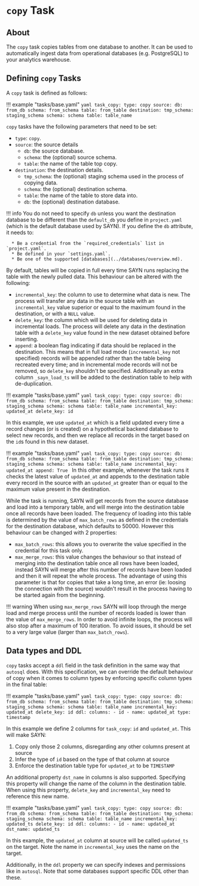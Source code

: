 # `copy` Task

## About

The `copy` task copies tables from one database to another. It can be used to automatically
ingest data from operational databases (e.g. PostgreSQL) to your analytics warehouse.

## Defining `copy` Tasks

A `copy` task is defined as follows:

!!! example "tasks/base.yaml"
    ```yaml
    task_copy:
      type: copy
      source:
        db: from_db
        schema: from_schema
        table: from_table
      destination:
        tmp_schema: staging_schema
        schema: schema
        table: table_name
    ```

`copy` tasks have the following parameters that need to be set:

* `type`: `copy`.
* `source`: the source details
    * `db`: the source database.
    * `schema`: the (optional) source schema.
    * `table`: the name of the table top copy.
* `destination`: the destination details.
    * `tmp_schema`: the (optional) staging schema used in the process of copying data.
    * `schema`: the (optional) destination schema.
    * `table`: the name of the table to store data into.
    * `db`: the (optional) destination database.

!!! info
    You do not need to specify `db` unless you want the destination database to be different than the `default_db` you define in `project.yaml` (which is the default database used by SAYN). If you define the `db` attribute, it needs to:

      * Be a credential from the `required_credentials` list in `project.yaml`.
      * Be defined in your `settings.yaml`.
      * Be one of the supported [databases](../databases/overview.md).

By default, tables will be copied in full every time SAYN runs replacing the table with the newly
pulled data. This behaviour can be altered with the following:

* `incremental_key`: the column to use to determine what data is new. The process will transfer
  any data in the source table with an `incremental_key` value superior or equal to the maximum
  found in the destination, or with a `NULL` value.
* `delete_key`: the column which will be used for deleting data in incremental loads. The process
  will delete any data in the destination table with a `delete_key` value found in the new dataset
  obtained before inserting.
* `append`: a boolean flag indicating if data should be replaced in the destination. This means that
  in full load mode (`incremental_key` not specified) records will be appended rather than the table
  being recreated every time; and in incremental mode records will not be removed, so `delete_key`
  shouldn't be specified. Additionally an extra column `_sayn_load_ts` will be added to the destination
  table to help with de-duplication.

!!! example "tasks/base.yaml"
    ```yaml
    task_copy:
      type: copy
      source:
        db: from_db
        schema: from_schema
        table: from_table
      destination:
        tmp_schema: staging_schema
        schema: schema
        table: table_name
      incremental_key: updated_at
      delete_key: id
    ```

In this example, we use `updated_at` which is a field updated every time a record changes (or is created)
on a hypothetical backend database to select new records, and then we replace all records in the target
based on the `id`s found in this new dataset.

!!! example "tasks/base.yaml"
    ```yaml
    task_copy:
      type: copy
      source:
        db: from_db
        schema: from_schema
        table: from_table
      destination:
        tmp_schema: staging_schema
        schema: schema
        table: table_name
      incremental_key: updated_at
      append: True
    ```
In this other example, whenever the task runs it checks the latest value of `updated_at` and appends to the
destination table every record in the source with an `updated_at` greater than or equal to the maximum value
present in the destination.

While the task is running, SAYN will get records from the source database and load into a temporary table,
and will merge into the destination table once all records have been loaded. The frequency of loading
into this table is determined by the value of `max_batch_rows` as defined in the credentials for the
destination database, which defaults to 50000. However this behaviour can be changed with 2 properties:

* `max_batch_rows`: this allows you to overwrite the value specified in the credential for this task only.
* `max_merge_rows`: this value changes the behaviour so that instead of merging into the destination
  table once all rows have been loaded, instead SAYN will merge after this number of records have been
  loaded and then it will repeat the whole process. The advantage of using this parameter is that for
  copies that take a long time, an error (ie: loosing the connection with the source) wouldn't result
  in the process having to be started again from the beginning.

!!! warning
    When using `max_merge_rows` SAYN will loop through the merge load and merge process until the number
    of records loaded is lower than the value of `max_merge_rows`. In order to avoid infinite loops, the
    process will also stop after a maximum of 100 iteration. To avoid issues, it should be set to a very
    large value (larger than `max_batch_rows`).

## Data types and DDL

`copy` tasks accept a `ddl` field in the task definition in the same way that `autosql` does. With this
specification, we can override the default behaviour of copy when it comes to column types by enforcing
specific column types in the final table:

!!! example "tasks/base.yaml"
    ```yaml
    task_copy:
      type: copy
      source:
        db: from_db
        schema: from_schema
        table: from_table
      destination:
        tmp_schema: staging_schema
        schema: schema
        table: table_name
      incremental_key: updated_at
      delete_key: id
      ddl:
        columns:
          - id
          - name: updated_at
            type: timestamp
    ```

In this example we define 2 columns for `task_copy`: `id` and `updated_at`. This will make SAYN:
1. Copy only those 2 columns, disregarding any other columns present at source
2. Infer the type of `id` based on the type of that column at source
3. Enforce the destination table type for `updated_at` to be `TIMESTAMP`

An additional property `dst_name` in columns is also supported. Specifying this property will
change the name of the column in the destination table. When using this property, `delete_key`
and `incremental_key` need to reference this new name.

!!! example "tasks/base.yaml"
    ```yaml
    task_copy:
      type: copy
      source:
        db: from_db
        schema: from_schema
        table: from_table
      destination:
        tmp_schema: staging_schema
        schema: schema
        table: table_name
      incremental_key: updated_ts
      delete_key: id
      ddl:
        columns:
          - id
          - name: updated_at
            dst_name: updated_ts
    ```

In this example, the `updated_at` column at source will be called `updated_ts` on the target.
Note the name in `incremental_key` uses the name on the target.

Additionally, in the `ddl` property we can specify indexes and permissions like in `autosql`.
Note that some databases support specific DDL other than these.
